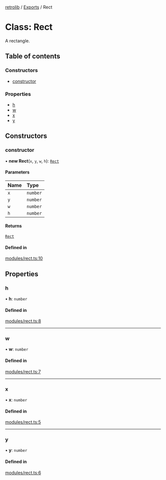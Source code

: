 [retrolib](../README.md) / [Exports](../modules.md) / Rect

# Class: Rect

A rectangle.

## Table of contents

### Constructors

- [constructor](Rect.md#constructor)

### Properties

- [h](Rect.md#h)
- [w](Rect.md#w)
- [x](Rect.md#x)
- [y](Rect.md#y)

## Constructors

### constructor

• **new Rect**(`x`, `y`, `w`, `h`): [`Rect`](Rect.md)

#### Parameters

| Name | Type |
| :------ | :------ |
| `x` | `number` |
| `y` | `number` |
| `w` | `number` |
| `h` | `number` |

#### Returns

[`Rect`](Rect.md)

#### Defined in

[modules/rect.ts:10](https://github.com/philbgarner/retrolib/blob/0d99a16/src/modules/rect.ts#L10)

## Properties

### h

• **h**: `number`

#### Defined in

[modules/rect.ts:8](https://github.com/philbgarner/retrolib/blob/0d99a16/src/modules/rect.ts#L8)

___

### w

• **w**: `number`

#### Defined in

[modules/rect.ts:7](https://github.com/philbgarner/retrolib/blob/0d99a16/src/modules/rect.ts#L7)

___

### x

• **x**: `number`

#### Defined in

[modules/rect.ts:5](https://github.com/philbgarner/retrolib/blob/0d99a16/src/modules/rect.ts#L5)

___

### y

• **y**: `number`

#### Defined in

[modules/rect.ts:6](https://github.com/philbgarner/retrolib/blob/0d99a16/src/modules/rect.ts#L6)
